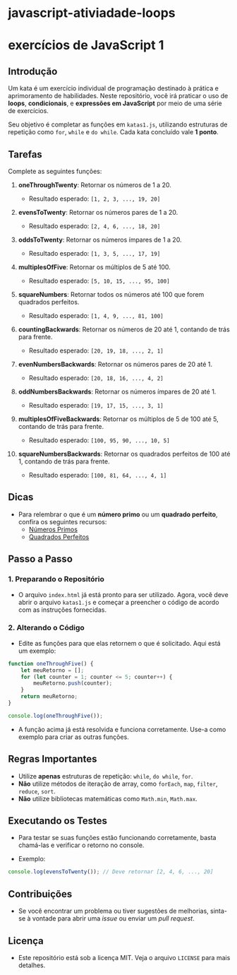 # javascript-ativiadade-loops

# exercícios de JavaScript 1

## Introdução

Um kata é um exercício individual de programação destinado à prática e aprimoramento de habilidades. Neste repositório, você irá praticar o uso de **loops**, **condicionais**, e **expressões em JavaScript** por meio de uma série de exercícios.

Seu objetivo é completar as funções em `katas1.js`, utilizando estruturas de repetição como `for`, `while` e `do while`. Cada kata concluído vale **1 ponto**.

## Tarefas

Complete as seguintes funções:

1. **oneThroughTwenty**: Retornar os números de 1 a 20.
   - Resultado esperado: `[1, 2, 3, ..., 19, 20]`

2. **evensToTwenty**: Retornar os números pares de 1 a 20.
   - Resultado esperado: `[2, 4, 6, ..., 18, 20]`

3. **oddsToTwenty**: Retornar os números ímpares de 1 a 20.
   - Resultado esperado: `[1, 3, 5, ..., 17, 19]`

4. **multiplesOfFive**: Retornar os múltiplos de 5 até 100.
   - Resultado esperado: `[5, 10, 15, ..., 95, 100]`

5. **squareNumbers**: Retornar todos os números até 100 que forem quadrados perfeitos.
   - Resultado esperado: `[1, 4, 9, ..., 81, 100]`

6. **countingBackwards**: Retornar os números de 20 até 1, contando de trás para frente.
   - Resultado esperado: `[20, 19, 18, ..., 2, 1]`

7. **evenNumbersBackwards**: Retornar os números pares de 20 até 1.
   - Resultado esperado: `[20, 18, 16, ..., 4, 2]`

8. **oddNumbersBackwards**: Retornar os números ímpares de 20 até 1.
   - Resultado esperado: `[19, 17, 15, ..., 3, 1]`

9. **multiplesOfFiveBackwards**: Retornar os múltiplos de 5 de 100 até 5, contando de trás para frente.
   - Resultado esperado: `[100, 95, 90, ..., 10, 5]`

10. **squareNumbersBackwards**: Retornar os quadrados perfeitos de 100 até 1, contando de trás para frente.
    - Resultado esperado: `[100, 81, 64, ..., 4, 1]`

## Dicas

- Para relembrar o que é um **número primo** ou um **quadrado perfeito**, confira os seguintes recursos:
  - [Números Primos](https://pt.wikipedia.org/wiki/N%C3%BAmero_primo)
  - [Quadrados Perfeitos](https://pt.wikipedia.org/wiki/Quadrado_perfeito)

## Passo a Passo

### 1. Preparando o Repositório

- O arquivo `index.html` já está pronto para ser utilizado. Agora, você deve abrir o arquivo `katas1.js` e começar a preencher o código de acordo com as instruções fornecidas.

### 2. Alterando o Código

- Edite as funções para que elas retornem o que é solicitado. Aqui está um exemplo:

```javascript
function oneThroughFive() {
    let meuRetorno = [];
    for (let counter = 1; counter <= 5; counter++) {
        meuRetorno.push(counter);
    }
    return meuRetorno;
}

console.log(oneThroughFive());
```

- A função acima já está resolvida e funciona corretamente. Use-a como exemplo para criar as outras funções.

## Regras Importantes

- Utilize **apenas** estruturas de repetição: `while`, `do while`, `for`.
- **Não** utilize métodos de iteração de array, como `forEach`, `map`, `filter`, `reduce`, `sort`.
- **Não** utilize bibliotecas matemáticas como `Math.min`, `Math.max`.

## Executando os Testes

- Para testar se suas funções estão funcionando corretamente, basta chamá-las e verificar o retorno no console.

- Exemplo:

```javascript
console.log(evensToTwenty()); // Deve retornar [2, 4, 6, ..., 20]
```

## Contribuições

- Se você encontrar um problema ou tiver sugestões de melhorias, sinta-se à vontade para abrir uma _issue_ ou enviar um _pull request_.

## Licença

- Este repositório está sob a licença MIT. Veja o arquivo `LICENSE` para mais detalhes.

